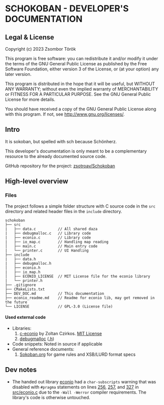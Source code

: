 # SCHOKOBAN - DEVELOPER'S DOCUMENTATION

## Legal & License
Copyright (c) 2023 Zsombor Török

This program is free software: you can redistribute it and/or modify
it under the terms of the GNU General Public License as published by
the Free Software Foundation, either version 3 of the License, or
(at your option) any later version.

This program is distributed in the hope that it will be useful,
but WITHOUT ANY WARRANTY; without even the implied warranty of
MERCHANTABILITY or FITNESS FOR A PARTICULAR PURPOSE.  See the
GNU General Public License for more details.

You should have received a copy of the GNU General Public License
along with this program.  If not, see <http://www.gnu.org/licenses/>.

## Intro
It is sokoban, but spelled with sch because Schönherz.

This developer's documentation is only meant to be a complementary 
resource to the already documented source code.

GitHub repository for the project: [zsotroav/Schokoban](https://github.com/zsotroav/schokoban)

## High-level overview

### Files
The project follows a simple folder structure with C source code in the 
`src` directory and related header files in the `include` directory.
```
schokoban
├── src
|   ├── data.c          // All shared daza
|   ├── debugmalloc.c   // Library code
|   ├── econio.c        // Library code
|   ├── io_map.c        // Handling map reading
│   ├── main.c          // Main entry code
|   └── printer.c       // UI Handling
├── include
|   ├── data.h
|   ├── debugmalloc.h
│   ├── econio.h
|   ├── io_map.h
│   ├── ECONIO_LICENSE  // MIT License file for the econio library
|   └── printer.h
├── .gitignore
├── CMakeLists.txt
├── DEV_DOC.md          // This documentation
├── econio_readme.md    // Readme for econio lib, may get removed in the future
└── LICENSE             // GPL-3.0 (License file)
```

#### Used external code
- Libraries:
  1. [c-econio](https://infoc.eet.bme.hu/megjelenites/c-econio.zip) 
     by Zoltan Czirkos. [MIT License](include/ECONIO_LICENSE)
  2. [debugmalloc](http://www.3d-scene.hu/csuli/debugmalloc/debugmalloc.c) 
     ([.h](http://www.3d-scene.hu/csuli/debugmalloc/debugmalloc.h))
- Code snippets: Noted in source if applicable
- General reference documents:
  1. [Sokoban.org](http://sokoban.org/about_sokoban.php) for game rules 
     and XSB/LURD format specs

## Dev notes
- The handed out library [econio](https://infoc.eet.bme.hu/megjelenites/c-econio.zip) 
  had a `char-subscripts` warning that was disabled with `#pragma` statements on 
  lines [256](src/econio.c#L256), [257](src/econio.c#L257), and [327](src/econio.c#L327) 
  in [src/econio.c](src/econio.c#L256-L257) due to the `-Wall -Werror` compiler requirements. 
  The library's code is otherwise untouched. 